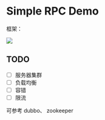 # Simple RPC Demo

框架：

![](http://ww3.sinaimg.cn/large/006tNc79ly1g3djayvrg4j316a0iegn2.jpg)

## TODO

- [ ] 服务器集群
- [ ] 负载均衡
- [ ] 容错
- [ ] 限流

可参考 dubbo、 zookeeper

